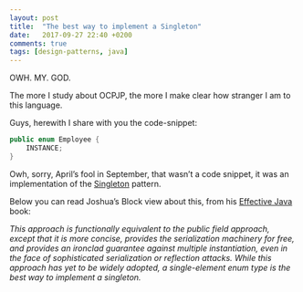 ```yaml
---
layout: post
title:  "The best way to implement a Singleton"
date:   2017-09-27 22:40 +0200
comments: true
tags: [design-patterns, java]
---
```

OWH. MY. GOD.

The more I study about OCPJP, the more I make clear how stranger I am to this language.

Guys, herewith I share with you the code-snippet:

```java
public enum Employee {
    INSTANCE;
}
```

Owh, sorry, April’s fool in September, that wasn’t a code snippet, it was an implementation of the [Singleton](https://www.tutorialspoint.com/design_pattern/singleton_pattern.htm) pattern.

Below you can read Joshua’s Block view about this, from his [Effective Java](https://www.amazon.com/Effective-Java-2nd-Joshua-Bloch/dp/0321356683) book:

_This approach is functionally equivalent to the public field approach, except that it is more concise, provides the serialization machinery for free, and provides an ironclad guarantee against multiple instantiation, even in the face of sophisticated serialization or reflection attacks. While this approach has yet to be widely adopted, a single-element enum type is the best way to implement a singleton._
